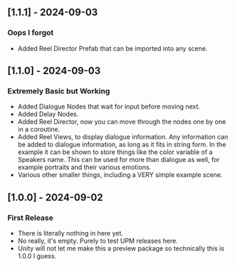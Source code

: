## [1.1.1] - 2024-09-03
### Oops I forgot
- Added Reel Director Prefab that can be imported into any scene.

## [1.1.0] - 2024-09-03
### Extremely Basic but Working
- Added Dialogue Nodes that wait for input before moving next.
- Added Delay Nodes.
- Added Reel Director, now you can move through the nodes one by one in a coroutine.
- Added Reel Views, to display dialogue information. Any information can be added to dialogue information, as long as it fits in string form. In the example
it can be shown to store things like the color variable of a Speakers name. This can be used for more than dialogue as well, for example portraits and their various emotions.
- Various other smaller things, including a VERY simple example scene.

## [1.0.0] - 2024-09-02
### First Release
- There is literally nothing in here yet.
- No really, it's empty. Purely to test UPM releases here.
- Unity will not let me make this a preview package so technically this is 1.0.0 I guess.